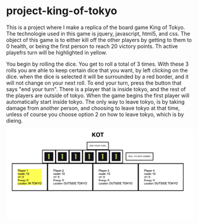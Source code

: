 # project-king-of-tokyo
This is a project where I make a replica of the board game King of Tokyo. The technologie used in this game is jquery, javascript, html5, and css. The object of this game is to either kill off the other players by getting to them to 0 health, or being the first person to reach 20 victory points. Th active playefrs turn will be highlighted in yellow. 

You begin by rolling the dice. You get to roll a total of 3 times. With these 3 rolls you are ahle to keep certain dice that you want, by left clicking on the dice. when the dice is selected it will be surrounded by a red border, and it will not change on your next roll. To end your turn, press the button that says "end your turn". There is a player that is inside tokyo, and the rest of the players are outside of tokyo. When the game begins the first player will automatically start inside tokyo. The only way to leave tokyo, is by taking damage from another person, and choosing to leave tokyo at that time, unless of course you choose option 2 on how to leave tokyo, which is by dieing. 

![KOT](img/KOT-SS.png)
